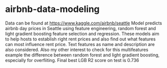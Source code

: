 # airbnb-data-modeling
Data can be found at https://www.kaggle.com/airbnb/seattle 
Model predicts airbnb day prices in Seattle using feature engineering, random forest and light gradient boosting feature selection and regression. These models aim to help hosts to establish right rent prices and also find out what features can most influence rent price. Text features as name and description are also considered. 
Also my other interest to check for this multifeatures example the difference between random forest and light gradient boosting, especially for overfiiting. Final best LGB R2 score on test is 0.736
